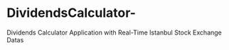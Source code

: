 # DividendsCalculator-
Dividends Calculator Application with Real-Time Istanbul Stock Exchange Datas 
